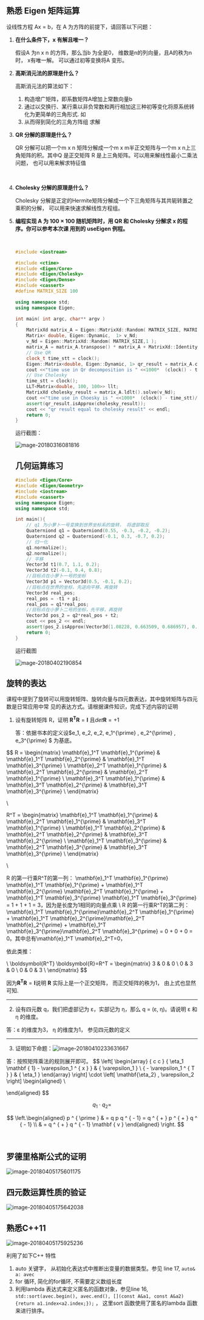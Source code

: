 ## 熟悉 Eigen 矩阵运算

设线性⽅程 Ax = b，在 A 为⽅阵的前提下，请回答以下问题：

1. **在什么条件下，x 有解且唯⼀？**

   假设A 为n x n 的方阵，那么当b 为全是0， 维数是n的列向量，且A的秩为n 时， x有唯一解。 可以通过初等变换将A 变形。

2. **⾼斯消元法的原理是什么？**

   高斯消元法的算法如下：

   1. 构造增广矩阵，即系数矩阵A增加上常数向量b
   2. 通过以交换行、某行乘以非负常数和两行相加这三种初等变化将原系统转化为更简单的三角形式. 如
   3. 从而得到简化的三角方阵组 求解

3. **QR 分解的原理是什么？**

   QR 分解可以把一个m x n 矩阵分解成一个m x m半正交矩阵与一个m x n上三角矩阵的积。其中Q 是正交矩阵 R 是上三角矩阵。可以用来解线性最小二乘法问题， 也可以用来解求特征值

   ​

4. **Cholesky 分解的原理是什么？**

   Cholesky 分解是正定的Hermite矩阵分解成一个下三角矩阵与其共轭转置之乘积的分解， 可以用来快速求解线性方程组。

5. **编程实现 A 为 100 × 100 随机矩阵时，⽤ QR 和 Cholesky 分解求 x 的程序。你可以参考本次课 ⽤到的 useEigen 例程。**

   ​

   ```c++
   #include <iostream>

   #include <ctime>
   #include <Eigen/Core>
   #include <Eigen/Cholesky>
   #include <Eigen/Dense>
   #include <cassert>
   #define MATRIX_SIZE 100

   using namespace std;
   using namespace Eigen;

   int main( int argc, char** argv )
   {
       MatrixXd matrix_A = Eigen::MatrixXd::Random( MATRIX_SIZE, MATRIX_SIZE );;
       Matrix< double, Eigen::Dynamic,  1> v_Nd;
       v_Nd = Eigen::MatrixXd::Random( MATRIX_SIZE,1 );
       matrix_A = matrix_A.transpose() * matrix_A + MatrixXd::Identity(MATRIX_SIZE, MATRIX_SIZE);
       // Use QR
       clock_t time_stt = clock();
       Eigen::Matrix<double, Eigen::Dynamic, 1> qr_result = matrix_A.colPivHouseholderQr().solve(v_Nd);
       cout <<"time use in Qr decomposition is " <<1000*  (clock() - time_stt)/(double)CLOCKS_PER_SEC <<"ms" << endl;
       // Use Cholesky
       time_stt = clock();
       LLT<Matrix<double, 100, 100>> llt;
       MatrixXd cholesky_result = matrix_A.ldlt().solve(v_Nd);
       cout <<"time use in Choesky is " <<1000*  (clock() - time_stt)/(double)CLOCKS_PER_SEC <<"ms" << endl;
       assert(qr_result.isApprox(cholesky_result));
       cout << "qr result equal to cholesky result" << endl;
       return 0;
   }
   ```

   运行截图：

   ![mage-20180316081816](https://farm5.staticflickr.com/4780/40133716044_b54be2da4e_o.png)

   ## 几何运算练习

   ```c++
   #include <Eigen/Core>
   #include <Eigen/Geometry>
   #include <iostream>
   #include <cassert>
   using namespace Eigen;
   using namespace std;

   int main(){
       // q1 为小萝卜一号变换到世界坐标系的旋转， 将虚部取反
       Quaterniond q1 = Quaterniond(0.55, -0.3, -0.2, -0.2);
       Quaterniond q2 = Quaterniond(-0.1, 0.3, -0.7, 0.2);
       // 归一化
       q1.normalize();
       q2.normalize();
       // 平移
       Vector3d t1(0.7, 1.1, 0.2);
       Vector3d t2(-0.1, 0.4, 0.8);
       //目标点在小萝卜一号的坐标
       Vector3d p1 = Vector3d(0.5, -0.1, 0.2);
       //目标点在世界的坐标，先逆向平移，再旋转
       Vector3d real_pos;
       real_pos = -t1 + p1;
       real_pos = q1*real_pos;
       //目标点在小萝卜二号的坐标，先平移，再旋转
       Vector3d pos_2 = q2*real_pos + t2;
       cout << pos_2 << endl;
       assert(pos_2.isApprox(Vector3d(1.08228, 0.663509, 0.686957), 0.00001));
       return 0;
   }
   ```

   运行截图

   ![mage-20180402190854](https://farm1.staticflickr.com/887/27324499298_7a65200d0c_o.jpg)

## 旋转的表达

课程中提到了旋转可以⽤旋转矩阵、旋转向量与四元数表达，其中旋转矩阵与四元数是⽇常应⽤中常 见的表达⽅式。请根据课件知识，完成下述内容的证明

1. 设有旋转矩阵 R，证明 $\boldsymbol{R^T} \boldsymbol{R}= \boldsymbol{I}$ 且$det \boldsymbol{R} = +1$

   答：依据书本的定义设$e_1, e_2, e_2, e_1^{\prime} , e_2^{\prime} , e_3^{\prime} $ 为基底。


$$
R = \begin{matrix}
\mathbf{e}_1^T \mathbf{e}_1^{\prime} & \mathbf{e}_1^T \mathbf{e}_2^{\prime} & \mathbf{e}_1^T \mathbf{e}_3^{\prime} \\
\mathbf{e}_2^T \mathbf{e}_1^{\prime} & \mathbf{e}_2^T \mathbf{e}_2^{\prime} & \mathbf{e}_2^T \mathbf{e}_1^{\prime} \\
\mathbf{e}_3^T \mathbf{e}_1^{\prime} & \mathbf{e}_3^T \mathbf{e}_2^{\prime} & \mathbf{e}_3^T \mathbf{e}_3^{\prime} \\
\end{matrix}

\\

R^T = \begin{matrix}
\mathbf{e}_1^T \mathbf{e}_1^{\prime} & \mathbf{e}_2^T \mathbf{e}_1^{\prime} & \mathbf{e}_3^T \mathbf{e}_1^{\prime} \\
\mathbf{e}_1^T \mathbf{e}_2^{\prime} & \mathbf{e}_2^T \mathbf{e}_2^{\prime} & \mathbf{e}_3^T \mathbf{e}_2^{\prime} \\
\mathbf{e}_1^T \mathbf{e}_3^{\prime} & \mathbf{e}_2^T \mathbf{e}_3^{\prime} & \mathbf{e}_3^T \mathbf{e}_3^{\prime} \\
\end{matrix}

\\

R 的第一行乘R^T的第一列： \mathbf{e}_1^T \mathbf{e}_1^{\prime}  \mathbf{e}_1^T \mathbf{e}_1^{\prime}  + \mathbf{e}_1^T \mathbf{e}_2^{\prime} \mathbf{e}_2^T \mathbf{e}_1^{\prime} + \mathbf{e}_1^T \mathbf{e}_3^{\prime} \mathbf{e}_1^T \mathbf{e}_3^{\prime} = 1 + 1 + 1 = 3，因为是长度为1相同的向量点乘
\\
R 的第一行乘R^T的第二列：\mathbf{e}_1^T \mathbf{e}_1^{\prime}\mathbf{e}_2^T \mathbf{e}_1^{\prime} + \mathbf{e}_1^T \mathbf{e}_2^{\prime}\mathbf{e}_2^T \mathbf{e}_2^{\prime} + \mathbf{e}_1^T \mathbf{e}_3^{\prime}\mathbf{e}_2^T \mathbf{e}_3^{\prime} = 0 + 0 + 0 = 0。其中总有\mathbf{e}_1^T \mathbf{e}_2^T=0， 

依此类推：

\\
\boldsymbol{R^T} \boldsymbol{R}=R^T = \begin{matrix}
3 & 0 & 0 \\
0 & 3 & 0 \\
0  & 0 & 3 \\
\end{matrix}
$$

因为$\boldsymbol{R^T} \boldsymbol{R}= \boldsymbol{I}$说明 $\boldsymbol{R}$ 实际上是一个正交矩阵， 而正交矩阵的秩为1， 由上式也显然可知.

---

2. 设有四元数 q，我们把虚部记为 ε，实部记为 η，那么 q = (ε, η)。请说明 ε 和 η 的维度。

答：ε 的维度为3， η 的维度为1， 参见四元数的定义

---



3.    证明如下命题：![image-20180410233631667](/var/folders/cv/v2fn95213fxd0j95m7b8x3cc3kgctq/T/abnerworks.Typora/image-20180410233631667.png)

   答：按照矩阵乘法的规则展开即可。
   $$
   \left[ \begin{array} { c c } { \eta_1 \mathbf { 1} - \varepsilon_1 ^ { x } } & { \varepsilon_1 } \\ { - \varepsilon_1 ^ { T } } & { \eta_1 } \end{array} \right] \cdot \left[  \mathbf{\eta_2} ,   \varepsilon_2 \right] \begin{aligned}  \\

   \end{aligned}
   $$

   $$
   q _ { 1} \cdot q _ { 2} =
   $$

   $$
   \left.\begin{aligned} p ^ { \prime } & = q p q ^ { - 1} = q ^ { + } p ^ { + } q ^ { - 1} \\ & = q ^ { + } q ^ { - 1} \mathbf { v } \end{aligned} \right.
   $$

   ​

## 罗德里格斯公式的证明

![image-20180405175601175](https://farm1.staticflickr.com/877/27391329758_7e0da46b8e_o.png)

## 四元数运算性质的验证

![image-20180405175642038](/var/folders/cv/v2fn95213fxd0j95m7b8x3cc3kgctq/T/abnerworks.Typora/image-20180405175642038.png)

## 熟悉C++11

![image-20180405175925236](https://farm1.staticflickr.com/809/27391375948_774fd082c6_o.png)

利用了如下C++ 特性

1. auto 关键字， 从初始化表达式中推断出变量的数据类型。参见 line 17, `auto& a: avec`
2. for 循环, 简化的for循环, 不需要定义数组长度
3. 利用lambda 表达式来定义匿名的函数对象，参见line 16, `std::sort(avec.begin(), avec.end(), [](const A&a1, const A&a2) {return a1.index<a2.index;});` ， 这里sort 函数使用了匿名的lambda 函数来进行排序。